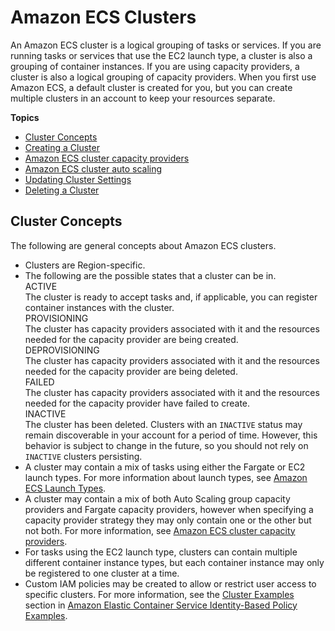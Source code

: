 # Amazon ECS Clusters<a name="clusters"></a>

An Amazon ECS cluster is a logical grouping of tasks or services\. If you are running tasks or services that use the EC2 launch type, a cluster is also a grouping of container instances\. If you are using capacity providers, a cluster is also a logical grouping of capacity providers\. When you first use Amazon ECS, a default cluster is created for you, but you can create multiple clusters in an account to keep your resources separate\.

**Topics**
+ [Cluster Concepts](#clusters-concepts)
+ [Creating a Cluster](create_cluster.md)
+ [Amazon ECS cluster capacity providers](cluster-capacity-providers.md)
+ [Amazon ECS cluster auto scaling](cluster-auto-scaling.md)
+ [Updating Cluster Settings](update-cluster-settings.md)
+ [Deleting a Cluster](delete_cluster.md)

## Cluster Concepts<a name="clusters-concepts"></a>

The following are general concepts about Amazon ECS clusters\.
+ Clusters are Region\-specific\.
+ The following are the possible states that a cluster can be in\.  
ACTIVE  
The cluster is ready to accept tasks and, if applicable, you can register container instances with the cluster\.  
PROVISIONING  
The cluster has capacity providers associated with it and the resources needed for the capacity provider are being created\.  
DEPROVISIONING  
The cluster has capacity providers associated with it and the resources needed for the capacity provider are being deleted\.  
FAILED  
The cluster has capacity providers associated with it and the resources needed for the capacity provider have failed to create\.  
INACTIVE  
The cluster has been deleted\. Clusters with an `INACTIVE` status may remain discoverable in your account for a period of time\. However, this behavior is subject to change in the future, so you should not rely on `INACTIVE` clusters persisting\.
+ A cluster may contain a mix of tasks using either the Fargate or EC2 launch types\. For more information about launch types, see [Amazon ECS Launch Types](launch_types.md)\.
+ A cluster may contain a mix of both Auto Scaling group capacity providers and Fargate capacity providers, however when specifying a capacity provider strategy they may only contain one or the other but not both\. For more information, see [Amazon ECS cluster capacity providers](cluster-capacity-providers.md)\.
+ For tasks using the EC2 launch type, clusters can contain multiple different container instance types, but each container instance may only be registered to one cluster at a time\.
+ Custom IAM policies may be created to allow or restrict user access to specific clusters\. For more information, see the [Cluster Examples](security_iam_id-based-policy-examples.md#IAM_cluster_policies) section in [Amazon Elastic Container Service Identity\-Based Policy Examples](security_iam_id-based-policy-examples.md)\.